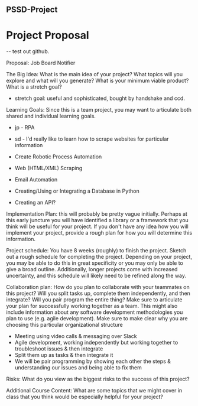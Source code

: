
## PSSD-Project

# Project Proposal
--
test out github.

Proposal: Job Board Notifier

The Big Idea: What is the main idea of your project? What topics will you explore and what will you generate? What is your minimum viable product? What is a stretch goal? 
  - stretch goal: useful and sophisticated, bought by handshake and ccd.

Learning Goals: Since this is a team project, you may want to articulate both shared and individual learning goals. 
  - jp - RPA
  - sd - I'd really like to learn how to scrape websites for particular information

- Create Robotic Process Automation
- Web (HTML/XML) Scraping
- Email Automation
- Creating/Using or Integrating a Database in Python
- Creating an API?


Implementation Plan: this will probably be pretty vague initially. Perhaps at this early juncture you will have identified a library or a framework that you think will be useful for your project. If you don't have any idea how you will implement your project, provide a rough plan for how you will determine this information.

Project schedule: You have 8 weeks (roughly) to finish the project. Sketch out a rough schedule for completing the project. Depending on your project, you may be able to do this in great specificity or you may only be able to give a broad outline. Additionally, longer projects come with increased uncertainty, and this schedule will likely need to be refined along the way.

Collaboration plan: How do you plan to collaborate with your teammates on this project? Will you split tasks up, complete them independently, and then integrate? Will you pair program the entire thing? Make sure to articulate your plan for successfully working together as a team. This might also include information about any software development methodologies you plan to use (e.g. agile development). Make sure to make clear why you are choosing this particular organizational structure
- Meeting using video calls & messaging over Slack
- Agile development, working independently but working together to troubleshoot issues & then integrate
- Split them up as tasks & then integrate it 
- We will be pair programming by showing each other the steps & understanding our issues and being able to fix them 


Risks: What do you view as the biggest risks to the success of this project?

Additional Course Content: What are some topics that we might cover in class that you think would be especially helpful for your project?
